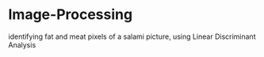 # Image-Processing
identifying fat and meat pixels of a salami picture, using Linear Discriminant Analysis
